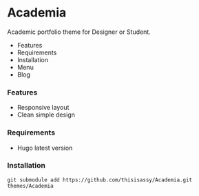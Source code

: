# Academia

Academic portfolio theme for Designer or Student.

- Features
- Requirements
- Installation
- Menu
- Blog


### Features

- Responsive layout
- Clean simple design

### Requirements

- Hugo latest version

### Installation

`git submodule add https://github.com/thisisassy/Academia.git themes/Academia`

